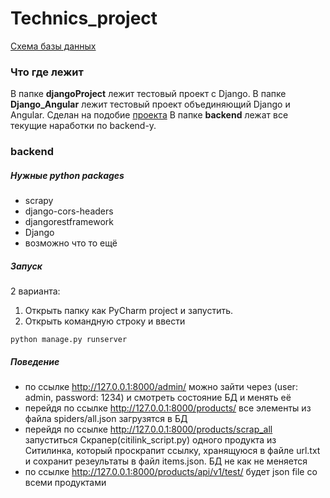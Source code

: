 # Technics_project
[Схема базы данных](https://dbdesigner.page.link/Ym2u8tmLXPM5FgZG8)
### Что где лежит
В папке **djangoProject** лежит тестовый проект с Django.
В папке **Django_Angular** лежит тестовый проект объединяющий Django и Angular. Сделан на подобие [проекта](https://www.twilio.com/blog/build-progressive-web-application-django-angular-part-1-backend-api)
В папке **backend** лежат все текущие наработки по backend-у.
### backend
##### Нужные python packages
- scrapy
- django-cors-headers
- djangorestframework
- Django
- возможно что то ещё
##### Запуск
2 варианта:
1. Открыть папку как PyCharm project и запустить.
2. Открыть командную строку и ввести
```
python manage.py runserver
```
##### Поведение
- по ссылке http://127.0.0.1:8000/admin/ можно зайти через (user: admin, password: 1234) и смотреть состояние БД и менять её
- перейдя по ссылке http://127.0.0.1:8000/products/ все элементы из файла spiders/all.json загрузятся в БД
- перейдя по ссылке http://127.0.0.1:8000/products/scrap_all запуститься Скрапер(citilink_script.py) одного продукта из Ситилинка, который проскрапит ссылку, хранящуюся в файле url.txt и сохранит резеультаты в файл items.json. БД не как не меняется
- по ссылке http://127.0.0.1:8000/products/api/v1/test/ будет json file со всеми продуктами